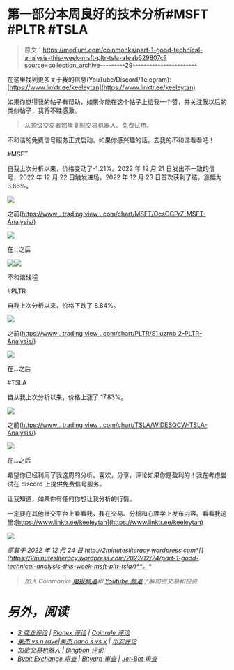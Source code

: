 # 第一部分本周良好的技术分析#MSFT #PLTR #TSLA

> 原文：<https://medium.com/coinmonks/part-1-good-technical-analysis-this-week-msft-pltr-tsla-afeab629807c?source=collection_archive---------29----------------------->

在这里找到更多关于我的信息(YouTube/Discord/Telegram):[https://www.linktr.ee/keeleytan](https://www.linktr.ee/keeleytan)

如果你觉得我的帖子有帮助，如果你能在这个帖子上给我一个赞，并关注我以后的类似帖子，我将不胜感激。

> 从顶级交易者那里复制交易机器人。免费试用。

不和谐的免费信号服务正式启动。如果你感兴趣的话，去我的不和谐看看吧！

#MSFT

自我上次分析以来，价格变动了-1.21%。2022 年 12 月 21 日发出不一致的信号，2022 年 12 月 22 日触发进场，2022 年 12 月 23 日首次获利了结，涨幅为 3.66%。

![](img/2d1f4898f029eb6e3c7b264ae12f2bbe.png)

之前([https://www . trading view . com/chart/MSFT/OcsOGPrZ-MSFT-Analysis/](https://www.tradingview.com/chart/MSFT/OcsOGPrZ-MSFT-Analysis/))

![](img/7b3326d024bb965947396f021b6c0211.png)

在...之后

![](img/4539f39438755a62996d1caf64ba54d1.png)![](img/2c6b946f93bf80fef5eb8347740a5835.png)

不和谐线程

#PLTR

自我上次分析以来，价格下跌了 8.84%。

![](img/b118bbe27c6ec438d195031873dde260.png)

之前([https://www . trading view . com/chart/PLTR/S1 uzrnb 2-PLTR-Analysis/](https://www.tradingview.com/chart/PLTR/s1uZrNB2-PLTR-Analysis/))

![](img/71579c80969c0af2a48142a723819a07.png)

在...之后

#TSLA

自从我上次分析以来，价格上涨了 17.83%。

![](img/8d146f2a92dec8542b5795d4cbce2f21.png)

之前([https://www . trading view . com/chart/TSLA/WiDESQCW-TSLA-Analysis/](https://www.tradingview.com/chart/TSLA/WiDESQCW-TSLA-Analysis/))

![](img/d2fc7a672c094051105299183458cfaa.png)

在...之后

希望你已经利用了我这周的分析。喜欢，分享，评论如果你是盈利的！我在考虑尝试在 discord 上提供免费信号服务。

让我知道，如果你有任何你想让我分析的行情。

一定要在其他社交平台上看看我，我在交易、分析和心理学上发布内容。看看我这里:[https://www.linktr.ee/keeleytan](https://www.linktr.ee/keeleytan)

![](img/497d128a2b257b348319675d2d6712fc.png)

*原载于 2022 年 12 月 24 日 http://2minutesliteracy.wordpress.com*[](https://2minutesliteracy.wordpress.com/2022/12/24/part-1-good-technical-analysis-this-week-msft-pltr-tsla/)**。**

> *加入 Coinmonks [电报频道](https://t.me/coincodecap)和 [Youtube 频道](https://www.youtube.com/c/coinmonks/videos)了解加密交易和投资*

# *另外，阅读*

*   *[3 商业评论](/coinmonks/3commas-review-an-excellent-crypto-trading-bot-2020-1313a58bec92) | [Pionex 评论](https://coincodecap.com/pionex-review-exchange-with-crypto-trading-bot) | [Coinrule 评论](/coinmonks/coinrule-review-2021-a-beginner-friendly-crypto-trading-bot-daf0504848ba)*
*   *[莱杰 vs n rave](/coinmonks/ledger-vs-ngrave-zero-7e40f0c1d694)|[莱杰 nano s vs x](/coinmonks/ledger-nano-s-vs-x-battery-hardware-price-storage-59a6663fe3b0) | [币安评论](/coinmonks/binance-review-ee10d3bf3b6e)*
*   *[加密交易机器人](/coinmonks/crypto-trading-bot-c2ffce8acb2a) | [Bingbon 评论](https://coincodecap.com/bingbon-review)*
*   *[Bybit Exchange 审查](/coinmonks/bybit-exchange-review-dbd570019b71) | [Bityard 审查](https://coincodecap.com/bityard-reivew) | [Jet-Bot 审查](https://coincodecap.com/jet-bot-review)*
